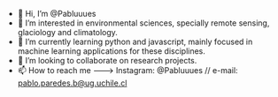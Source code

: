 - 👋 Hi, I’m @Pabluuues
- 👀 I’m interested in environmental sciences, specially remote sensing, glaciology and climatology.
- 🌱 I’m currently learning python and javascript, mainly focused in machine learning applications for these disciplines.
- 💞️ I’m looking to collaborate on research projects.
- 📫 How to reach me ---> Instagram: @Pabluuues // e-mail: pablo.paredes.b@ug.uchile.cl

<!---
Pabluuues/Pabluuues is a ✨ special ✨ repository because its `README.md` (this file) appears on your GitHub profile.
You can click the Preview link to take a look at your changes.
--->
